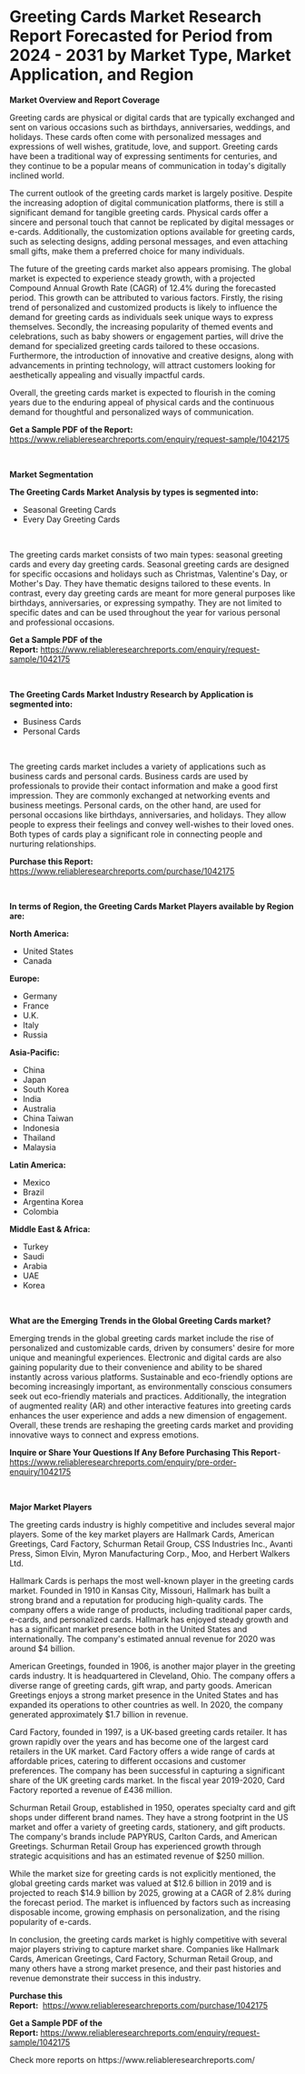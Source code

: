 <p><h1>Greeting Cards Market Research Report Forecasted for Period from 2024 -  2031 by Market Type, Market Application, and Region</h1></p><p><strong>Market Overview and Report Coverage</strong></p>
<p><p>Greeting cards are physical or digital cards that are typically exchanged and sent on various occasions such as birthdays, anniversaries, weddings, and holidays. These cards often come with personalized messages and expressions of well wishes, gratitude, love, and support. Greeting cards have been a traditional way of expressing sentiments for centuries, and they continue to be a popular means of communication in today's digitally inclined world.</p><p>The current outlook of the greeting cards market is largely positive. Despite the increasing adoption of digital communication platforms, there is still a significant demand for tangible greeting cards. Physical cards offer a sincere and personal touch that cannot be replicated by digital messages or e-cards. Additionally, the customization options available for greeting cards, such as selecting designs, adding personal messages, and even attaching small gifts, make them a preferred choice for many individuals.</p><p>The future of the greeting cards market also appears promising. The global market is expected to experience steady growth, with a projected Compound Annual Growth Rate (CAGR) of 12.4% during the forecasted period. This growth can be attributed to various factors. Firstly, the rising trend of personalized and customized products is likely to influence the demand for greeting cards as individuals seek unique ways to express themselves. Secondly, the increasing popularity of themed events and celebrations, such as baby showers or engagement parties, will drive the demand for specialized greeting cards tailored to these occasions. Furthermore, the introduction of innovative and creative designs, along with advancements in printing technology, will attract customers looking for aesthetically appealing and visually impactful cards.</p><p>Overall, the greeting cards market is expected to flourish in the coming years due to the enduring appeal of physical cards and the continuous demand for thoughtful and personalized ways of communication.</p></p>
<p><strong>Get a Sample PDF of the Report:</strong> <a href="https://www.reliableresearchreports.com/enquiry/request-sample/1042175">https://www.reliableresearchreports.com/enquiry/request-sample/1042175</a></p>
<p>&nbsp;</p>
<p><strong>Market Segmentation</strong></p>
<p><strong>The Greeting Cards Market Analysis by types is segmented into:</strong></p>
<p><ul><li>Seasonal Greeting Cards</li><li>Every Day Greeting Cards</li></ul></p>
<p>&nbsp;</p>
<p><p>The greeting cards market consists of two main types: seasonal greeting cards and every day greeting cards. Seasonal greeting cards are designed for specific occasions and holidays such as Christmas, Valentine's Day, or Mother's Day. They have thematic designs tailored to these events. In contrast, every day greeting cards are meant for more general purposes like birthdays, anniversaries, or expressing sympathy. They are not limited to specific dates and can be used throughout the year for various personal and professional occasions.</p></p>
<p><strong>Get a Sample PDF of the Report:</strong>&nbsp;<a href="https://www.reliableresearchreports.com/enquiry/request-sample/1042175">https://www.reliableresearchreports.com/enquiry/request-sample/1042175</a></p>
<p>&nbsp;</p>
<p><strong>The Greeting Cards Market Industry Research by Application is segmented into:</strong></p>
<p><ul><li>Business Cards</li><li>Personal Cards</li></ul></p>
<p>&nbsp;</p>
<p><p>The greeting cards market includes a variety of applications such as business cards and personal cards. Business cards are used by professionals to provide their contact information and make a good first impression. They are commonly exchanged at networking events and business meetings. Personal cards, on the other hand, are used for personal occasions like birthdays, anniversaries, and holidays. They allow people to express their feelings and convey well-wishes to their loved ones. Both types of cards play a significant role in connecting people and nurturing relationships.</p></p>
<p><strong>Purchase this Report:</strong>&nbsp; <a href="https://www.reliableresearchreports.com/purchase/1042175">https://www.reliableresearchreports.com/purchase/1042175</a></p>
<p>&nbsp;</p>
<p><strong>In terms of Region, the Greeting Cards Market Players available by Region are:</strong></p>
<p>
    <p> <strong> North America: </strong>
        <ul>
            <li>United States</li>
            <li>Canada</li>
        </ul>
        </p> 
    <p> <strong> Europe: </strong>
        <ul>
            <li>Germany</li>
            <li>France</li>
            <li>U.K.</li>
            <li>Italy</li>
            <li>Russia</li>
        </ul>
        </p> 
    <p> <strong> Asia-Pacific: </strong>
        <ul>
            <li>China</li>
            <li>Japan</li>
            <li>South Korea</li>
            <li>India</li>
            <li>Australia</li>
            <li>China Taiwan</li>
            <li>Indonesia</li>
            <li>Thailand</li>
            <li>Malaysia</li>
        </ul>
        </p> 
    <p> <strong> Latin America: </strong>
        <ul>
            <li>Mexico</li>
            <li>Brazil</li>
            <li>Argentina Korea</li>
            <li>Colombia</li>
        </ul>
        </p> 
    <p> <strong> Middle East & Africa: </strong>
        <ul>
            <li>Turkey</li>
            <li>Saudi</li>
            <li>Arabia</li>
            <li>UAE</li>
            <li>Korea</li>
        </ul>
    </p>
    </p>
<p>&nbsp;</p>
<p><strong>What are the Emerging Trends in the Global Greeting Cards market?</strong></p>
<p><p>Emerging trends in the global greeting cards market include the rise of personalized and customizable cards, driven by consumers' desire for more unique and meaningful experiences. Electronic and digital cards are also gaining popularity due to their convenience and ability to be shared instantly across various platforms. Sustainable and eco-friendly options are becoming increasingly important, as environmentally conscious consumers seek out eco-friendly materials and practices. Additionally, the integration of augmented reality (AR) and other interactive features into greeting cards enhances the user experience and adds a new dimension of engagement. Overall, these trends are reshaping the greeting cards market and providing innovative ways to connect and express emotions.</p></p>
<p><strong>Inquire or Share Your Questions If Any Before Purchasing This Report</strong>- <a href="https://www.reliableresearchreports.com/enquiry/pre-order-enquiry/1042175">https://www.reliableresearchreports.com/enquiry/pre-order-enquiry/1042175</a></p>
<p>&nbsp;</p>
<p><strong>Major Market Players</strong></p>
<p><p>The greeting cards industry is highly competitive and includes several major players. Some of the key market players are Hallmark Cards, American Greetings, Card Factory, Schurman Retail Group, CSS Industries Inc., Avanti Press, Simon Elvin, Myron Manufacturing Corp., Moo, and Herbert Walkers Ltd.</p><p>Hallmark Cards is perhaps the most well-known player in the greeting cards market. Founded in 1910 in Kansas City, Missouri, Hallmark has built a strong brand and a reputation for producing high-quality cards. The company offers a wide range of products, including traditional paper cards, e-cards, and personalized cards. Hallmark has enjoyed steady growth and has a significant market presence both in the United States and internationally. The company's estimated annual revenue for 2020 was around $4 billion.</p><p>American Greetings, founded in 1906, is another major player in the greeting cards industry. It is headquartered in Cleveland, Ohio. The company offers a diverse range of greeting cards, gift wrap, and party goods. American Greetings enjoys a strong market presence in the United States and has expanded its operations to other countries as well. In 2020, the company generated approximately $1.7 billion in revenue.</p><p>Card Factory, founded in 1997, is a UK-based greeting cards retailer. It has grown rapidly over the years and has become one of the largest card retailers in the UK market. Card Factory offers a wide range of cards at affordable prices, catering to different occasions and customer preferences. The company has been successful in capturing a significant share of the UK greeting cards market. In the fiscal year 2019-2020, Card Factory reported a revenue of £436 million.</p><p>Schurman Retail Group, established in 1950, operates specialty card and gift shops under different brand names. They have a strong footprint in the US market and offer a variety of greeting cards, stationery, and gift products. The company's brands include PAPYRUS, Carlton Cards, and American Greetings. Schurman Retail Group has experienced growth through strategic acquisitions and has an estimated revenue of $250 million.</p><p>While the market size for greeting cards is not explicitly mentioned, the global greeting cards market was valued at $12.6 billion in 2019 and is projected to reach $14.9 billion by 2025, growing at a CAGR of 2.8% during the forecast period. The market is influenced by factors such as increasing disposable income, growing emphasis on personalization, and the rising popularity of e-cards.</p><p>In conclusion, the greeting cards market is highly competitive with several major players striving to capture market share. Companies like Hallmark Cards, American Greetings, Card Factory, Schurman Retail Group, and many others have a strong market presence, and their past histories and revenue demonstrate their success in this industry.</p></p>
<p><strong>Purchase this Report:</strong>&nbsp;&nbsp;<a href="https://www.reliableresearchreports.com/purchase/1042175">https://www.reliableresearchreports.com/purchase/1042175</a></p>
<p></p>
<p><strong>Get a Sample PDF of the Report:</strong>&nbsp;<a href="https://www.reliableresearchreports.com/enquiry/request-sample/1042175">https://www.reliableresearchreports.com/enquiry/request-sample/1042175</a></p>
<p>Check more reports on https://www.reliableresearchreports.com/</p>